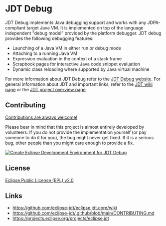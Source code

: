 # JDT Debug

JDT Debug implements Java debugging support and works with any JDPA-compliant target Java VM.
It is implemented on top of the language independent "debug model" provided by the platform debugger. 
JDT debug provides the following debugging features:

- Launching of a Java VM in either run or debug mode
- Attaching to a running Java VM
- Expression evaluation in the context of a stack frame
- Scrapbook pages for interactive Java code snippet evaluation
- Dynamic class reloading where supported by Java virtual machine

For more information about JDT Debug refer to the [JDT Debug website](https://eclipse.dev/eclipse/debug/index.php).
For general information about JDT and important links, refer to the [JDT wiki page](https://github.com/eclipse-jdt/eclipse.jdt.core/wiki) or the [JDT project overview page](https://projects.eclipse.org/projects/eclipse.jdt).

## Contributing

[Contributions are always welcome!](https://github.com/eclipse-jdt/.github/blob/main/CONTRIBUTING.md)

Please bear in mind that this project is almost entirely developed by volunteers.
If you do not provide the implementation yourself (or pay someone to do it for you), the bug might never get fixed.
If it is a serious bug, other people than you might care enough to provide a fix.

[![Create Eclipse Development Environment for JDT Debug](https://download.eclipse.org/oomph/www/setups/svg/JDT_Debug.svg)](
https://www.eclipse.org/setups/installer/?url=https://raw.githubusercontent.com/eclipse-jdt/eclipse.jdt.debug/master/org.eclipse.jdt.debug.setup/JdtDebugConfiguration.setup&show=true
"Click to open Eclipse-Installer Auto Launch or drag into your running installer")

## License

[Eclipse Public License (EPL) v2.0](https://www.eclipse.org/legal/epl-2.0/)

## Links

- https://github.com/eclipse-jdt/eclipse.jdt.core/wiki
- https://github.com/eclipse-jdt/.github/blob/main/CONTRIBUTING.md
- https://projects.eclipse.org/projects/eclipse.jdt
